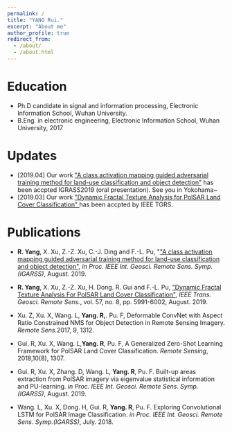 ```yaml
---
permalink: /
title: "YANG Rui."
excerpt: "About me"
author_profile: true
redirect_from: 
  - /about/
  - /about.html
---
```


Education
======
* Ph.D candidate in signal and information processing, Electronic Information School, Wuhan University.
* B.Eng. in electronic engineering, Electronic Information School, Wuhan University, 2017

Updates
======
* [2019.04] Our work <a href="https://www.igarss2019.org/Papers/AcceptedPapers.asp" target="_blank">"A class activation mapping guided adversarial training method for land-use classification and object detection"</a> has been accpted IGRASS2019 (oral presentation). See you in Yokohama~
* [2019.03] Our work <a href="https://ieeexplore.ieee.org/document/8681159" target="_blank">"Dynamic Fractal Texture Analysis for PolSAR Land Cover Classification" </a> has been accpted by IEEE TGRS.


Publications
======
* <b>R. Yang</b>, X. Xu, Z.-Z. Xu, C.-J. Ding and F.-L. Pu, "<a href="https://yangruipro.github.io/publication/2019-08-IGARSS" target="_blank">"A class activation mapping guided adversarial training method for land-use classification and object detection"</a>, <i>in Proc. IEEE Int. Geosci. Remote Sens. Symp.(IGARSS)</i>, August. 2019. 
* <b>R. Yang</b>, X. Xu, Z.-Z. Xu, H. Dong. R. Gui and F.-L. Pu, <a href="https://yangruipro.github.io/publication/2019-08-TGRS" target="_blank">"Dynamic Fractal Texture Analysis For PolSAR Land Cover Classification"</a>, <i>IEEE Trans. Geosci. Remote Sens.</i>, vol. 57, no. 8, pp. 5991-6002, August. 2019.


* Xu. Z, Xu. X, Wang. L, <b>Yang. R,</b>. Pu. F, Deformable ConvNet with Aspect Ratio Constrained NMS for Object Detection in Remote Sensing Imagery. <i>Remote Sens.</i>2017, 9, 1312. 
* Gui. R, Xu. X, Wang. L,<b>Yang. R</b>, Pu. F, A Generalized Zero-Shot Learning Framework for PolSAR Land Cover Classification. <i>Remote Sensing</i>, 2018,10(8), 1307.
* Gui. R, Xu. X, Zhang. D, Wang. L, <b>Yang. R</b>, Pu. F. Built-up areas extraction from PolSAR imagery via eigenvalue statistical information and PU-learning. <i>in Proc. IEEE Int. Geosci. Remote Sens. Symp.(IGARSS)</i>, August. 2019.
* Wang. L, Xu. X, Dong. H, Gui. R, <b>Yang. R</b>, Pu. F. Exploring Convolutional LSTM for PolSAR Image Classification. <i>in Proc. IEEE Int. Geosci. Remote Sens. Symp.(IGARSS)</i>, July. 2018.
